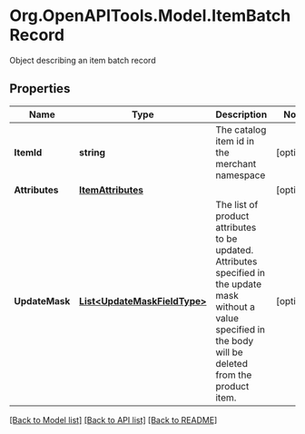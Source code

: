 # Org.OpenAPITools.Model.ItemBatchRecord
Object describing an item batch record

## Properties

Name | Type | Description | Notes
------------ | ------------- | ------------- | -------------
**ItemId** | **string** | The catalog item id in the merchant namespace | [optional] 
**Attributes** | [**ItemAttributes**](ItemAttributes.md) |  | [optional] 
**UpdateMask** | [**List&lt;UpdateMaskFieldType&gt;**](UpdateMaskFieldType.md) | The list of product attributes to be updated. Attributes specified in the update mask without a value specified in the body will be deleted from the product item. | [optional] 

[[Back to Model list]](../README.md#documentation-for-models) [[Back to API list]](../README.md#documentation-for-api-endpoints) [[Back to README]](../README.md)

